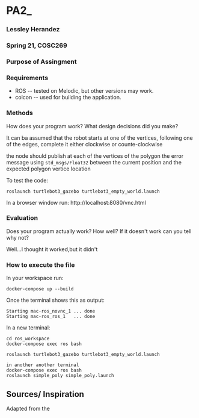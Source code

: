 # PA2_
### Lessley Herandez
### Spring 21, COSC269

### Purpose of Assingment 


### Requirements 
- ROS -- tested on Melodic, but other versions may work.
- colcon -- used for building the application.

### Methods 
How does your program work? What design decisions did you make? 

It can ba assumed that the robot starts at one of the vertices, following one of the edges, complete it either clockwise or counte-clockwise 

the node should publish at each of the vertices of the polygon the error message using ```std_msgs/Float32``` between the current position and the expected polygon vertice location

To test the code:  
``` 
roslaunch turtlebot3_gazebo turtlebot3_empty_world.launch
```
In a browser window run: http://localhost:8080/vnc.html 

### Evaluation
Does your program actually work? How well? If it doesn't work can you tell why not? 

Well...I thought it worked,but it didn't 

### How to execute the file
In your workspace run:
```
docker-compose up --build
```
Once the  terminal shows this as output:  

```
Starting mac-ros_novnc_1 ... done
Starting mac-ros_ros_1   ... done
```
In a new terminal: 

``` 
cd ros_workspace
docker-compose exec ros bash

roslaunch turtlebot3_gazebo turtlebot3_empty_world.launch

in another another terminal 
docker-compose exec ros bash
roslaunch simple_poly simple_poly.launch
```


## Sources/ Inspiration 
Adapted from the 